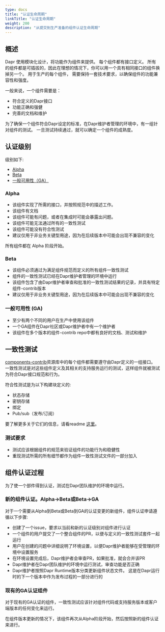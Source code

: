 ```yaml
---
type: docs
title: "认证生命周期"
linkTitle: "认证生命周期"
weight: 200
description: "从提交到生产准备的组件认证生命周期"
---
```


## 概述

Dapr 使用模块化设计，将功能作为组件来提供。 每个组件都有接口定义。  所有的组件都是可插拔的，因此在理想的情况下，你可以用一个具有相同接口的组件换掉另一个。 用于生产的每个组件， 需要保持一套技术要求，以确保组件的功能兼容性和强度。

一般来说，一个组件需要是：
- 符合定义的Dapr接口
- 功能正确和强健
- 完善的文档和维护

为了确保一个组件符合Dapr设定的标准，在Dapr维护者管理的环境中，有一组针对组件的测试。 一旦测试持续通过，就可以确定一个组件的成熟度。

## 认证级别

级别如下:
- [Alpha](#alpha)
- [Beta](#beta)
- [一般可用性（GA）](#general-availability-ga)

### Alpha

- 该组件实现了所需的接口，并按照规范中的描述工作。
- 该组件有文档
- 该组件可能有问题，或者在集成时可能会暴露出问题。
- 该组件可能无法通过所有的一致性测试
- 该组件可能没有符合性测试
- 建议仅用于非业务关键型用途，因为在后续版本中可能会出现不兼容的变化

所有组件都在 Alpha 阶段开始。

### Beta

- 该组件必须通过为满足组件规范而定义的所有组件一致性测试
- 组件的一致性测试已经在Dapr维护者管理的环境中运行
- 该组件包含了由Dapr维护者审查和批准的一致性测试结果的记录，并具有特定组件-contrib版本
- 建议仅用于非业务关键型用途，因为在后续版本中可能会出现不兼容的变化

### 一般可用性 (GA)

- 至少有两个不同的用户在生产中使用该组件
- 一个GA组件在Dapr社区或Dapr维护者中有一个维护者
- 该组件在多个版本的组件-contrib repo中都有良好的文档、测试和维护

## 一致性测试

[components-contrib](https://github.com/dapr/components-contrib)资源库中的每个组件都需要遵守由Dapr定义的一组接口。 一致性测试是对这些组件定义及其相关的支持服务运行的测试，这样组件就被测试为符合Dapr接口规范和行为。

符合性测试是为以下构建块定义的:

- 状态存储
- 密钥存储
- 绑定
- Pub/sub（发布/订阅）

要了解更多关于它们的信息，请看readme [这里](https://github.com/dapr/components-contrib/blob/master/tests/conformance/README.md)。

### 测试要求

- 测试应该根据组件的规范来验证组件的功能行为和稳健性
- 重现测试所需的所有细节都作为组件一致性测试文件的一部分加入

## 组件认证过程

为了使一个部件得到认证，测试在Dapr团队维护的环境中运行。

### 新的组件认证。Alpha->Beta或Beta->GA

对于一个需要从Alpha到Beta或Beta到GA的认证变更的新组件，组件认证申请遵循以下步骤:
- 创建了一个issue，要求以当前和新的认证级别对组件进行认证
- 一个组件的用户提交了一个整合组件的PR，以便与定义的一致性测试套件一起运行
- 用户在创建的问题中详细说明了环境设置，以便Dapr维护者能够在受管理的环境中设置服务
- 在环境设置完成后，Dapr维护者会审查PR，如果批准，就会合并该PR
- Dapr维护者在Dapr团队维护的环境中运行测试，审查功能是否正确
- Dapr维护者按照Dapr Runtime版本分类更新组件状态文件。 这是在Dapr运行时的下一个版本中作为发布过程的一部分进行的

### 现有的GA认证组件

对于现有的GA认证的组件，一致性测试应该针对组件代码或支持服务版本或客户端版本的任何变化来运行。

在组件版本更新的情况下，该组件再次从Alpha阶段开始，然后按照新的组件认证来进行。


